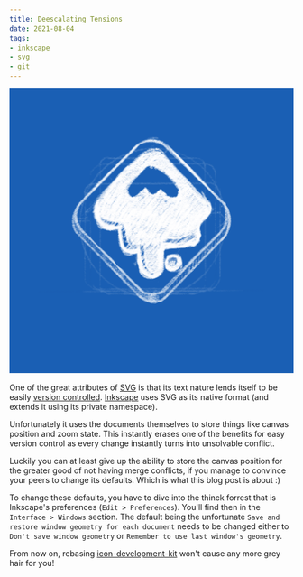 ```yaml
---
title: Deescalating Tensions
date: 2021-08-04
tags:
- inkscape
- svg
- git
---
```


![inkscape](Inkscape.png)

One of the great attributes of [SVG](https://en.wikipedia.org/wiki/Scalable_Vector_Graphics) is that its text nature lends itself to be easily [version controlled](https://git-scm.com/). [Inkscape](https://inkscape.org) uses SVG as its native format (and extends it using its private namespace).

Unfortunately it uses the documents themselves to store things like canvas position and zoom state. This instantly erases one of the benefits for easy version control as every change instantly turns into unsolvable conflict.

Luckily you can at least give up the ability to store the canvas position for the greater good of not having merge conflicts, if you manage to convince your peers to change its defaults. Which is what this blog post is about :)

To change these defaults, you have to dive into the thinck forrest that is Inkscape's preferences (`Edit > Preferences`). You'll find then in the `Interface > Windows` section. The default being the unfortunate `Save and restore window geometry for each document` needs to be changed either to `Don't save window geometry` or `Remember to use last window's geometry`.

From now on, rebasing [icon-development-kit](https://gitlab.gnome.org/Teams/Design/icon-development-kit) won't cause any more grey hair for you!